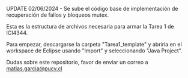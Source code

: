 UPDATE 02/06/2024 - Se sube el código base de implementación de recuperación de fallos y bloqueos mutex.

Esta es la estructura de archivos necesaria para armar la Tarea 1 de ICI4344.

Para empezar, descargarse la carpeta "Tarea1_template" y abrirla en el workspace de Eclipse usando "Import" y seleccionando "Java Project".
 
Dudas sobre este repositorio, favor de enviar un correo a matias.garcia@pucv.cl
